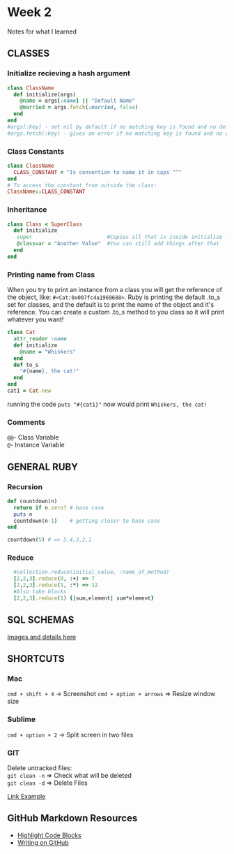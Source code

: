 # Week 2
Notes for what I learned

## CLASSES
### Initialize recieving a hash argument
```ruby
class ClassName
  def initialize(args)
    @name = args[:name] || "Default Name"
    @married = args.fetch(:married, false)
  end
end
#args[:key] - set nil by default if no matching key is found and no default is given  
#args.fetch(:key) - gives an error if no matching key is found and no default is given  
```
### Class Constants
```ruby
class ClassName
  CLASS_CONSTANT = "Is convention to name it in caps ^^"
end
# To access the constant from outside the class:
ClassName::CLASS_CONSTANT
```
### Inheritance
```ruby
class Class < SuperClass
  def initialize
   super                        #Copies all that is inside initialize from SuperClass
   @classvar = "Another Value"  #You can still add things after that
  end 
end
```
### Printing name from Class
When you try to print an instance from a class you will get the reference of the object, like: `#<Cat:0x007fc4a1969688>`. Ruby is printing the default .to_s set for classes, and the default is to print the name of the object and it's reference. You can create a custom .to_s method to you class so it will print whatever you want! 
```ruby
class Cat
  attr_reader :name
  def initialize
    @name = "Whiskers"
  end 
  def to_s
    "#{name}, the cat!"
  end
end
cat1 = Cat.new
```
running the code `puts "#{cat1}"` now would print `Whiskers, the cat!`    
### Comments
`@@`- Class Variable  
`@`- Instance Variable  

## GENERAL RUBY
### Recursion
```ruby
def countdown(n)
  return if n.zero? # base case
  puts n
  countdown(n-1)    # getting closer to base case
end

countdown(5) # => 5,4,3,2,1
```
### Reduce
```ruby 
  #collection.reduce(initial_value, :name_of_method)
  [2,2,3].reduce(0, :+) => 7
  [2,2,3].reduce(1, :*) => 12
  #Also take blocks
  [2,2,3].reduce(1) {|sum,element| sum*element}
```
## SQL SCHEMAS
[Images and details here](sql/README.md)

## SHORTCUTS
### Mac
` cmd + shift + 4 ` -> Screenshot
` cmd + option + arrows ` => Resize window size
### Sublime
` cmd + option + 2 ` -> Split screen in two files  
### GIT  
Delete untracked files:  
` git clean -n ` => Check what will be deleted  
` git clean -d ` => Delete Files  

<p><a href="https://github.com/LucasKuhn/notes">Link Example</a></p>

## GitHub Markdown Resources
- [Highlight Code Blocks](https://help.github.com/articles/creating-and-highlighting-code-blocks/)
- [Writing on GitHub](https://help.github.com/categories/writing-on-github/)
